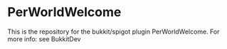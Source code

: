 # PerWorldWelcome
This is the repository for the bukkit/spigot plugin PerWorldWelcome. For more info: see BukkitDev
